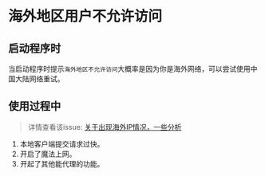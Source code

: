 # 海外地区用户不允许访问

## 启动程序时

当启动程序时提示`海外地区不允许访问`大概率是因为你是海外网络，可以尝试使用中国大陆网络重试。

## 使用过程中

> 详情查看该issue: [关于出现海外IP情况，一些分析](https://github.com/LauZzL/leitingzhanji-ui/issues/26)

1. 本地客户端提交请求过快。
2. 开启了魔法上网。
3. 开起了其他能代理的功能。

